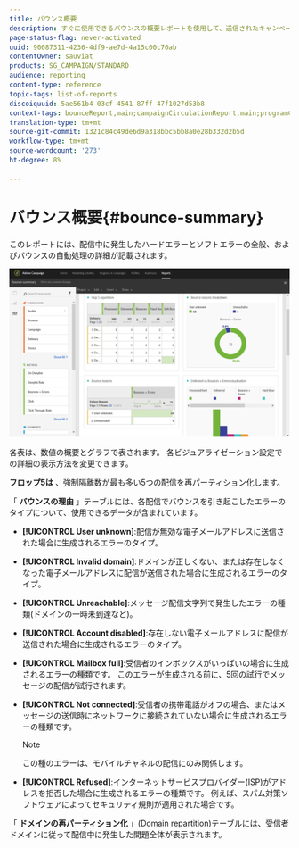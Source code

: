 ```yaml
---
title: バウンス概要
description: すぐに使用できるバウンスの概要レポートを使用して、送信されたキャンペーンの状態と発生した可能性のあるエラーを確認します。
page-status-flag: never-activated
uuid: 90087311-4236-4df9-ae7d-4a15c00c70ab
contentOwner: sauviat
products: SG_CAMPAIGN/STANDARD
audience: reporting
content-type: reference
topic-tags: list-of-reports
discoiquuid: 5ae561b4-03cf-4541-87ff-47f1027d53b8
context-tags: bounceReport,main;campaignCirculationReport,main;programCirculationReport,main
translation-type: tm+mt
source-git-commit: 1321c84c49de6d9a318bbc5bb8a0e28b332d2b5d
workflow-type: tm+mt
source-wordcount: '273'
ht-degree: 8%

---
```



# バウンス概要{#bounce-summary}

このレポートには、配信中に発生したハードエラーとソフトエラーの全般、およびバウンスの自動処理の詳細が記載されます。

![](assets/campaign_reports_bounces.png)

各表は、数値の概要とグラフで表されます。 各ビジュアライゼーション設定での詳細の表示方法を変更できます。

**フロップ5は** 、強制隔離数が最も多い5つの配信を再パーティション化します。

「 **バウンスの理由** 」テーブルには、各配信でバウンスを引き起こしたエラーのタイプについて、使用できるデータが含まれています。

* **[!UICONTROL User unknown]**:配信が無効な電子メールアドレスに送信された場合に生成されるエラーのタイプ。
* **[!UICONTROL Invalid domain]**:ドメインが正しくない、または存在しなくなった電子メールアドレスに配信が送信された場合に生成されるエラーのタイプ。
* **[!UICONTROL Unreachable]**:メッセージ配信文字列で発生したエラーの種類(ドメインの一時未到達など)。
* **[!UICONTROL Account disabled]**:存在しない電子メールアドレスに配信が送信された場合に生成されるエラーのタイプ。
* **[!UICONTROL Mailbox full]**:受信者のインボックスがいっぱいの場合に生成されるエラーの種類です。 このエラーが生成される前に、5回の試行でメッセージの配信が試行されます。
* **[!UICONTROL Not connected]**:受信者の携帯電話がオフの場合、またはメッセージの送信時にネットワークに接続されていない場合に生成されるエラーの種類です。

   >[!NOTE]
   >
   >この種のエラーは、モバイルチャネルの配信にのみ関係します。

* **[!UICONTROL Refused]**:インターネットサービスプロバイダー(ISP)がアドレスを拒否した場合に生成されるエラーの種類です。 例えば、スパム対策ソフトウェアによってセキュリティ規則が適用された場合です。

「 **ドメインの再パーティション化** 」(Domain repartition)テーブルには、受信者ドメインに従って配信中に発生した問題全体が表示されます。
